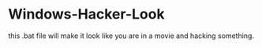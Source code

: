 # Windows-Hacker-Look
this .bat file will make it look like you are in a movie and hacking something.
